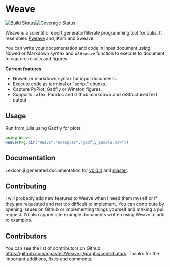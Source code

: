 # Weave

[![Build Status](https://travis-ci.org/mpastell/Weave.jl.svg?branch=master)](https://travis-ci.org/mpastell/Weave.jl)[![Coverage Status](https://img.shields.io/coveralls/mpastell/Weave.jl.svg)](https://coveralls.io/r/mpastell/Weave.jl?branch=master)

Weave is a scientific report generator/literate programming tool
for Julia. It resembles [Pweave](http://mpastell.com/pweave) and, Knitr
and Sweave.

You can write your documentation and code in input document using Nowed or Markdown syntax and use `weave` function to execute to document to capture results and figures.

**Current features**

* Noweb or markdown syntax for input documents.
* Execute code as terminal or "script" chunks.
* Capture PyPlot, Gadfly or Winston figures.
* Supports LaTex, Pandoc and Github markdown and reStructuredText output


## Usage

Run from julia using Gadfly for plots:

````julia
using Weave
weave(Pkg.dir("Weave","examples","gadfly_sample.mdw"))
````

## Documentation

Lexicon.jl generated documentation for [v0.0.4](http://mpastell.github.io/Weave.jl/v0.0.4/) and [master](http://mpastell.github.io/Weave.jl/master/).

## Contributing

I will probably add new features to Weave when I need them myself or if they are requested and not too difficult to implement. You can contribute by opening issues on Github or implementing things yourself and making a pull request. I'd also appreciate example documents written using Weave to add to examples.

## Contributors

You can see the list of contributors on Github: https://github.com/mpastell/Weave.jl/graphs/contributors. Thanks for the important additions, fixes and comments.
